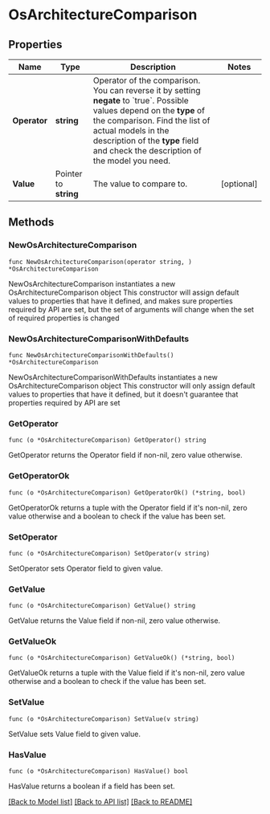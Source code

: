 # OsArchitectureComparison

## Properties

Name | Type | Description | Notes
------------ | ------------- | ------------- | -------------
**Operator** | **string** | Operator of the comparison. You can reverse it by setting **negate** to &#x60;true&#x60;.   Possible values depend on the **type** of the comparison. Find the list of actual models in the description of the **type** field and check the description of the model you need. | 
**Value** | Pointer to **string** | The value to compare to. | [optional] 

## Methods

### NewOsArchitectureComparison

`func NewOsArchitectureComparison(operator string, ) *OsArchitectureComparison`

NewOsArchitectureComparison instantiates a new OsArchitectureComparison object
This constructor will assign default values to properties that have it defined,
and makes sure properties required by API are set, but the set of arguments
will change when the set of required properties is changed

### NewOsArchitectureComparisonWithDefaults

`func NewOsArchitectureComparisonWithDefaults() *OsArchitectureComparison`

NewOsArchitectureComparisonWithDefaults instantiates a new OsArchitectureComparison object
This constructor will only assign default values to properties that have it defined,
but it doesn't guarantee that properties required by API are set

### GetOperator

`func (o *OsArchitectureComparison) GetOperator() string`

GetOperator returns the Operator field if non-nil, zero value otherwise.

### GetOperatorOk

`func (o *OsArchitectureComparison) GetOperatorOk() (*string, bool)`

GetOperatorOk returns a tuple with the Operator field if it's non-nil, zero value otherwise
and a boolean to check if the value has been set.

### SetOperator

`func (o *OsArchitectureComparison) SetOperator(v string)`

SetOperator sets Operator field to given value.


### GetValue

`func (o *OsArchitectureComparison) GetValue() string`

GetValue returns the Value field if non-nil, zero value otherwise.

### GetValueOk

`func (o *OsArchitectureComparison) GetValueOk() (*string, bool)`

GetValueOk returns a tuple with the Value field if it's non-nil, zero value otherwise
and a boolean to check if the value has been set.

### SetValue

`func (o *OsArchitectureComparison) SetValue(v string)`

SetValue sets Value field to given value.

### HasValue

`func (o *OsArchitectureComparison) HasValue() bool`

HasValue returns a boolean if a field has been set.


[[Back to Model list]](../README.md#documentation-for-models) [[Back to API list]](../README.md#documentation-for-api-endpoints) [[Back to README]](../README.md)


